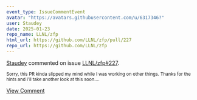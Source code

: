 ```yaml
---
event_type: IssueCommentEvent
avatar: "https://avatars.githubusercontent.com/u/6317346?"
user: Staudey
date: 2025-01-23
repo_name: LLNL/zfp
html_url: https://github.com/LLNL/zfp/pull/227
repo_url: https://github.com/LLNL/zfp
---
```


<a href='https://github.com/Staudey' target='_blank'>Staudey</a> commented on issue <a href='https://github.com/LLNL/zfp/pull/227' target='_blank'>LLNL/zfp#227</a>.

<small>Sorry, this PR kinda slipped my mind while I was working on other things. Thanks for the hints and I'll take another look at this soon....</small>

<a href='https://github.com/LLNL/zfp/pull/227' target='_blank'>View Comment</a>